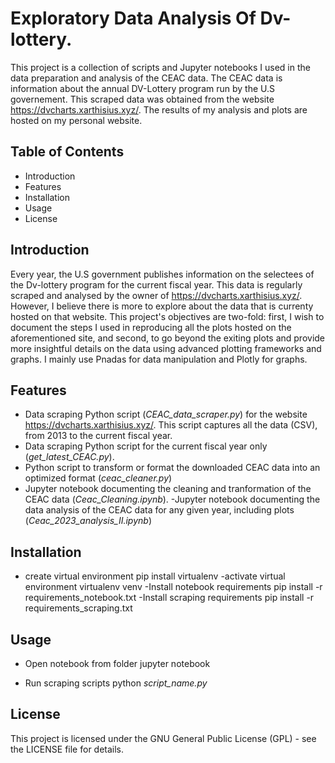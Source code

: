 # Exploratory Data Analysis Of Dv-lottery.

This project is a collection of scripts and Jupyter notebooks I used in the data preparation and analysis of the CEAC data. The CEAC data is
information about the annual DV-Lottery program run by the U.S governement. This scraped data was obtained from  the website https://dvcharts.xarthisius.xyz/. The results of my analysis and plots are hosted on my personal website. 

## Table of Contents

- Introduction
- Features
- Installation
- Usage
- License

## Introduction

 Every year, the U.S government publishes information on the selectees of the Dv-lottery program for the current fiscal year. This data is 
 regularly scraped and analysed by the owner of https://dvcharts.xarthisius.xyz/. However, I believe there is more to explore about the data 
 that is currenty hosted on that website. This project's objectives are two-fold: first, I wish to document the steps I used in reproducing 
 all the plots hosted on the aforementioned site, and second, to go beyond the exiting plots and provide more insightful details on the data
 using advanced plotting frameworks and graphs. I mainly use Pnadas for data manipulation and Plotly for graphs.

## Features

- Data scraping Python script (*CEAC_data_scraper.py*) for the website https://dvcharts.xarthisius.xyz/. This script captures all the data (CSV), from 2013 
to the current fiscal year.
- Data scraping Python script for the current fiscal year only (*get_latest_CEAC.py*). 
- Python script to transform or format the downloaded CEAC data into an optimized format (*ceac_cleaner.py*)
- Jupyter notebook documenting the cleaning and tranformation of the CEAC data (*Ceac_Cleaning.ipynb*).
-Jupyter notebook documenting the data analysis of the CEAC data for any given year, including plots (*Ceac_2023_analysis_II.ipynb*)

## Installation
- create virtual environment
pip install virtualenv
-activate virtual environment
virtualenv venv
-Install notebook requirements
pip install -r requirements_notebook.txt
-Install scraping requirements
pip install -r requirements_scraping.txt

## Usage
- Open notebook from folder 
jupyter notebook

- Run scraping scripts
python *script_name.py*

## License
 This project is licensed under the GNU General Public License (GPL) - see the LICENSE file for details.

